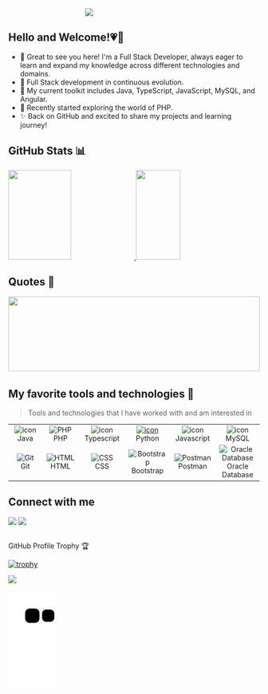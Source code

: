 <img align="right" width="350" src="https://th.bing.com/th/id/R.2c5d553d791a747232678191a9589146?rik=2jzseSBGvvtn5w&riu=http%3a%2f%2f68.media.tumblr.com%2f258bb453d827c1f95920cdaa0d422aab%2ftumblr_nzc5bwubIG1teg3r1o1_500.gif&ehk=tChcVREXT3P87pLFT0sGSxP86JCTRm0g9Zup8dCSZDs%3d&risl=&pid=ImgRaw&r=0" />
<br/>
<!-- <a href="https://git.io/typing-svg"><img src="https://readme-typing-svg.herokuapp.com?font=Sono&weight=100&size=23&duration=4996&pause=1000&color=F72EBDFF&width=435&lines=Gabrielly+Tiberio;Java+Full+Stack+Dev" alt="Typing SVG" /></a> -->

## Hello and Welcome!💗🌟
<ul>
  <li> 👋 Great to see you here! I'm a Full Stack Developer, always eager to learn and expand my knowledge across different technologies and domains. </li>
  <li> 👾 Full Stack development in continuous evolution. </li>
  <li> 🚀 My current toolkit includes Java, TypeScript, JavaScript, MySQL, and Angular. </li>
  <li> 🌱 Recently started exploring the world of PHP.</li> 
  <li> ✨ Back on GitHub and excited to share my projects and learning journey!</li>
</li>
</ul>

## GitHub Stats 📊

<a href="https://github.com/GabsBugs">
  <img height="180em" width="50%" src="https://github-readme-stats.vercel.app/api?username=GabsBugs&show_icons=true&theme=radical&include_all_commits=true&count_private=true"/>
</a>
<a href="https://github.com/GabsBugs">
  <img height="180em" width="42%" src="https://github-readme-stats.vercel.app/api/top-langs/?username=GabsBugs&layout=compact&langs_count=7&theme=radical"/>
</a>
<br/>

## Quotes 💬

<a href="https://github.com/piyushsuthar/github-readme-quotes">
  <img height="150em" width="100%" src="https://quotes-github-readme.vercel.app/api?type=horizontal&theme=radical"/>
</a>

 
## My favorite tools and technologies 🤖 

> Tools and technologies that I have worked with and am interested in

<table>
  <tr>
   <td align="center" width="96">
        <img src="https://techstack-generator.vercel.app/java-icon.svg" alt="icon" width="65" height="65" />
      <br>Java
    </td>
   <td align="center" width="96">
        <img src="https://upload.wikimedia.org/wikipedia/commons/2/27/PHP-logo.svg" width="48" height="48" alt="PHP" />
      <br>PHP
    </td>
    <td align="center" width="96">
        <img src="https://techstack-generator.vercel.app/ts-icon.svg" alt="icon" width="65" height="65" />
      <br>Typescript
    </td>
    <td align="center" width="96">
      <a href="#macropower-tech">
        <img src="https://techstack-generator.vercel.app/python-icon.svg" alt="icon" width="65" height="65" />
      </a>
      <br>Python
    </td>
    <td align="center" width="96">
        <img src="https://techstack-generator.vercel.app/js-icon.svg" alt="icon" width="65" height="65" />
      <br>Javascript
    </td>
    <td align="center" width="96">
        <img src="https://techstack-generator.vercel.app/mysql-icon.svg" alt="icon" width="65" height="65" />
      <br>MySQL
    </td>
  </tr>
  <tr>
    <td align="center" width="96"> 
        <img src="https://user-images.githubusercontent.com/25181517/192108372-f71d70ac-7ae6-4c0d-8395-51d8870c2ef0.png" width="48" height="48" alt="Git" />
      <br>Git
    </td>
    <td align="center" width="96">
        <img src="https://skillicons.dev/icons?i=html" width="48" height="48" alt="HTML" />
      <br>HTML
    </td>
    <td align="center" width="96">
        <img src="https://skillicons.dev/icons?i=css" width="48" height="48" alt="CSS" />
      <br>CSS
    </td>
    <td align="center" width="96">
        <img src="https://skillicons.dev/icons?i=bootstrap" width="48" height="48" alt="Bootstrap" />
      <br>Bootstrap
    </td>
	      <td align="center" width="96">
        <img src="https://user-images.githubusercontent.com/25181517/192109061-e138ca71-337c-4019-8d42-4792fdaa7128.png" width="48" height="48" alt="Postman" />
      <br>Postman
    </td>
	   <td align="center" width="96">
        <img src="https://www.oracle.com/a/ocom/img/cw/logo/oracle-logo.svg" width="48" height="48" alt="Oracle Database" />
      <br>Oracle Database
    </td>
  </tr>
</table>

 ##
## Connect with me
<div>
<!--  <a href="" target="_blank"><img src="https://img.shields.io/badge/-Instagram-%23E4405F?style=for-the-badge&logo=instagram&logoColor=white" target="_blank"></a> -->
<!--  <a href="discordapp.com/users/1017596137164767242" target="_blank"><img src="https://img.shields.io/badge/Discord-7289DA?style=for-the-badge&logo=discord&logoColor=white" target="_blank"></a>  -->
  <a href = "mailto:gabriellye627@gmail.com"><img src="https://img.shields.io/badge/-Gmail-%23333?style=for-the-badge&logo=gmail&logoColor=white" target="_blank"></a>
  <a href="https://www.linkedin.com/in/gabrielly-tib%C3%A9rio-devfullstack/" target="_blank"> <img src="https://img.shields.io/badge/-LinkedIn-%230077B5?style=for-the-badge&logo=linkedin&logoColor=white" target="_blank"></a> 
<!--   <a href="https://volt.fm/user/w4zu269x7elzawjq" target="_blank"><img src="https://img.shields.io/badge/Spotify-1ED760?&style=for-the-badge&logo=spotify&logoColor=white" target="_blank"></a> -->
  
##
  
<p> GitHub Profile Trophy 🏆</p>
  
[![trophy](https://github-profile-trophy.vercel.app/?username=GabsBugs&row=1&margin-w=40)](https://github.com/ryo-ma/github-profile-trophy)
  
 <img src="https://readme-typing-svg.herokuapp.com/?center=true&vCenter=true&color=F72EBDFF&width=800&lines=This+page+is+best+viewed+in+dark+mode.;Hope+you+enjoy!;Now+we+both+probably+need+to+get+back+to+coding" />
  
![Snake animation](https://github.com/GabsBugs/GabsBugs/blob/output/github-contribution-grid-snake.svg)
 
</div>

<!-- ### More about me 

<details>	
  <summary><b>⚡ Who is me? </b></summary>

  <br />
  <p>My name is Gabrielly, but people usually call me Gabs or Gabi, I'm 19 years old and I'm from Brazil. <img height="15px" width="20" src="https://emojigraph.org/media/facebook/flag-brazil_1f1e7-1f1f7.png"/> </p>
  <p> I'm part of the black movement and the lgbt movement. <img height="25px" width="20" src="https://th.bing.com/th/id/R.85c0fb9779711eb577130409deeb487e?rik=dsdvsOFT6KEPVQ&pid=ImgRaw&r=0"/> <img height="27px" width="20" src="https://freesvg.org/img/Anonymous_gay_pride_flag.png"/>  <img height="23px" weight="20px" width="30" src="https://openclipart.org/image/2400px/svg_to_png/275719/bitterfly.png"/> </p>
  
 <details>	
  <summary><b>☄️ Philosophy </b></summary>

  <details>	
    <summary> 
      <b> agnostic  </b> 
     </summary>
      
      <p> Agnosticism is the philosophy of the humility of wisdom, there is no certainty, we have the humility to affirm our existential ignorance.</p>
</details>
</details>

 </details>	 -->
<!--   <summary><b>☄️ Philosophy </b></summary>

  <details>	
  <summary> aaaa</summary>

  
</details>
  
</details>

<details>
  <summary><b>🧑‍🚀 Open Source Projects</b></summary>

  <br />
  <table>
    <thead align="center">
      <tr border: none;>
        <td><b>💻 Projects</b></td>
        <td><b>🌟 Stars</b></td>
        <td><b>🍴 Forks</b></td>
        <td><b>🐛 Issues</b></td>
        <td><b>🔔 Pull Requests</b></td>
        <td><b>👨‍💻 Language</b></td>
      </tr>
    </thead>
    <tbody>
      <tr>
	      <td><a href="https://github.com/iampavangandhi/Gitwar"><b>🚀 Gitwar</b></a></td>
        <td><img alt="Stars" src="https://img.shields.io/github/stars/iampavangandhi/Gitwar?style=flat-square&labelColor=343b41"/></td>
        <td><img alt="Forks" src="https://img.shields.io/github/forks/iampavangandhi/Gitwar?style=flat-square&labelColor=343b41"/></td>
        <td><img alt="Issues" src="https://img.shields.io/github/issues/iampavangandhi/Gitwar?style=flat-square"/></td>
        <td><img alt="Pull Requests" src="https://img.shields.io/github/issues-pr/iampavangandhi/Gitwar?style=flat-square"/></td>
        <td><img alt="Language" src="https://img.shields.io/github/languages/top/iampavangandhi/Gitwar?style=flat-square"/></td>
      </tr>
      <tr>
	      <td><a href="https://github.com/iampavangandhi/TradeByte"><b>💸 TradeByte</b></a></td>
        <td><img alt="Stars" src="https://img.shields.io/github/stars/iampavangandhi/TradeByte?style=flat-square&labelColor=343b41"/></td>
        <td><img alt="Forks" src="https://img.shields.io/github/forks/iampavangandhi/TradeByte?style=flat-square&labelColor=343b41"/></td>
        <td><img alt="Issues" src="https://img.shields.io/github/issues/iampavangandhi/TradeByte?style=flat-square"/></td>
        <td><img alt="Pull Requests" src="https://img.shields.io/github/issues-pr/iampavangandhi/TradeByte?style=flat-square"/></td>
        <td><img alt="Language" src="https://img.shields.io/github/languages/top/iampavangandhi/TradeByte?label=javascript&style=flat-square"/></td>
      </tr>
      <tr>
	      <td><a href="https://github.com/iampavangandhi/TheNodeCourse"><b>👨🏻‍💻 TheNodeCourse</b></a></td>
        <td><img alt="Stars" src="https://img.shields.io/github/stars/iampavangandhi/TheNodeCourse?style=flat-square&labelColor=343b41"/></td>
        <td><img alt="Forks" src="https://img.shields.io/github/forks/iampavangandhi/TheNodeCourse?style=flat-square&labelColor=343b41"/></td>
        <td><img alt="Issues" src="https://img.shields.io/github/issues/iampavangandhi/TheNodeCourse?style=flat-square"/></td>
        <td><img alt="Pull Requests" src="https://img.shields.io/github/issues-pr/iampavangandhi/TheNodeCourse?style=flat-square"/></td>
        <td><img alt="Language" src="https://img.shields.io/github/languages/top/iampavangandhi/TheNodeCourse?style=flat-square"/></td> 
      </tr>
      <tr>
	      <td><a href="https://github.com/iampavangandhi/iampavangandhi"><b>🤓 iampavangandhi</b></a></td>
        <td><img alt="Stars" src="https://img.shields.io/github/stars/iampavangandhi/iampavangandhi?style=flat-square&labelColor=343b41"/></td>
        <td><img alt="Forks" src="https://img.shields.io/github/forks/iampavangandhi/iampavangandhi?style=flat-square&labelColor=343b41"/></td>
        <td><img alt="Issues" src="https://img.shields.io/github/issues/iampavangandhi/iampavangandhi?style=flat-square"/></td>
        <td><img alt="Pull Requests" src="https://img.shields.io/github/issues-pr/iampavangandhi/iampavangandhi?style=flat-square"/></td>
        <td><img alt="Language" src="https://img.shields.io/badge/markdown-100%25-blue?style=flat-square"/></td> 
      </tr>
    </tbody>
  </table>
  <br />
</details>
 
<details>	
  <br />
  <summary><b>⚙️ Things I use to get stuff done</b></summary>
  	<ul>
  	    <li><b>OS:</b> Ubuntu 20.04</li>
	    <li><b>Laptop: </b> HP Elitebook (i5)</li>
  	    <li><b>Browser: </b> Firefox Web Browser</li>
	    <li><b>Terminal: </b> ZSH: Oh My Zsh (PowerLevel10k)</li>
	    <li><b>Code Editor:</b> VSCode - The best editor out there.</li>
	    <li><b>To Stay Updated:</b> Dev.to, Medium, Linkedin and Twitter.</li>
	    <br />
	⚛️ Checkout My VSCode Configrations <a href="https://gist.github.com/iampavangandhi/039b1dc5a7cdcb007ab3691814d53130">Here</a>.
	</ul>	
</details>

#

<div align="center">  -->


